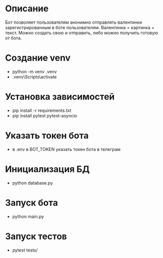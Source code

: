 # Описание
 Бот позволяет пользователям анонимно отправлять валентинки зарегистрированным в боте пользователям.
 Валентинка = картинка + текст.
 Можно создать свою и отправить, либо можно получить готовую от бота.

# Создание venv
- python -m venv .venv
- .venv\Scripts\activate

# Установка зависимостей
- pip install -r requirements.txt
- pip install pytest pytest-asyncio

# Указать токен бота
- в .env в BOT_TOKEN указать токен бота в телеграм

# Инициализация БД
- python database.py

# Запуск бота
- python main.py

# Запуск тестов
- pytest tests/